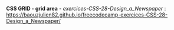 <strong>CSS GRID - grid area</strong> - <em>exercices-CSS-28-Design_a_Newspaper</em> : https://baouzjulien82.github.io/freecodecamp-exercices-CSS-28-Design_a_Newspaper/
